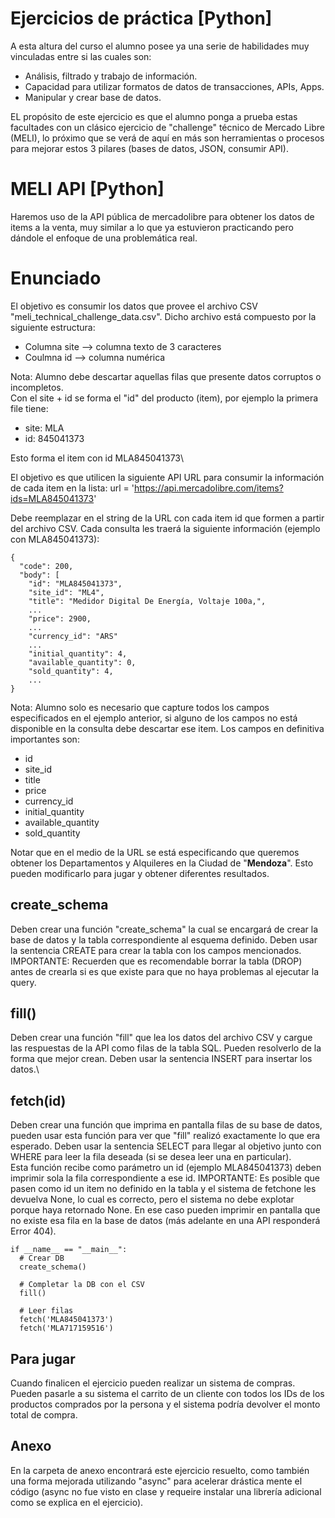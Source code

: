 # Ejercicios de práctica [Python]
A esta altura del curso el alumno posee ya una serie de habilidades muy vinculadas entre si las cuales son:
- Análisis, filtrado y trabajo de información.
- Capacidad para utilizar formatos de datos de transacciones, APIs, Apps.
- Manipular y crear base de datos.

EL propósito de este ejercicio es que el alumno ponga a prueba estas facultades con un clásico ejercicio de "challenge" técnico de Mercado Libre (MELI), lo próximo que se verá de aquí en más son herramientas o procesos para mejorar estos 3 pilares (bases de datos, JSON, consumir API).

# MELI API [Python]
Haremos uso de la API pública de mercadolibre para obtener los datos de items a la venta, muy similar a lo que ya estuvieron practicando pero dándole el enfoque de una problemática real.

# Enunciado
El objetivo es consumir los datos que provee el archivo CSV "meli_technical_challenge_data.csv". Dicho archivo está compuesto por la siguiente estructura:
- Columna site --> columna texto de 3 caracteres
- Coulmna id --> columna numérica

Nota: Alumno debe descartar aquellas filas que presente datos corruptos o incompletos.\
Con el site + id se forma el "id" del producto (item), por ejemplo la primera file tiene:
- site: MLA
- id: 845041373

Esto forma el item con id MLA845041373\

El objetivo es que utilicen la siguiente API URL para consumir la información de cada item en la lista:
url = 'https://api.mercadolibre.com/items?ids=MLA845041373'

Debe reemplazar en el string de la URL con cada item id que formen a partir del archivo CSV. Cada consulta les traerá la siguiente información (ejemplo con MLA845041373):

```
{
  "code": 200,
  "body": [
    "id": "MLA845041373",
    "site_id": "ML4",
    "title": "Medidor Digital De Energía, Voltaje 100a,",
    ...
    "price": 2900,
    ...
    "currency_id": "ARS"
    ...
    "initial_quantity": 4,
    "available_quantity": 0,
    "sold_quantity": 4,
    ...
}
```

Nota: Alumno solo es necesario que capture todos los campos especificados en el ejemplo anterior, si alguno de los campos no está disponible en la consulta debe descartar ese item. Los campos en definitiva importantes son:
- id
- site_id
- title
- price
- currency_id
- initial_quantity
- available_quantity
- sold_quantity

Notar que en el medio de la URL se está especificando que queremos obtener los Departamentos y Alquileres en la Ciudad de "__Mendoza__". Esto pueden modificarlo para jugar y obtener diferentes resultados.


## create_schema
Deben crear una función "create_schema" la cual se encargará de crear la base de datos y la tabla correspondiente al esquema definido. Deben usar la sentencia CREATE para crear la tabla con los campos mencionados.\
IMPORTANTE: Recuerden que es recomendable borrar la tabla (DROP) antes de crearla si es que existe para que no haya problemas al ejecutar la query.

## fill()
Deben crear una función "fill" que lea los datos del archivo CSV y cargue las respuestas de la API como filas de la tabla SQL. Pueden resolverlo de la forma que mejor crean. Deben usar la sentencia INSERT para insertar los datos.\

## fetch(id)
Deben crear una función que imprima en pantalla filas de su base de datos, pueden usar esta función para ver que "fill" realizó exactamente lo que era esperado. Deben usar la sentencia SELECT para llegar al objetivo junto con WHERE para leer la fila deseada (si se desea leer una en particular).\
Esta función recibe como parámetro un id (ejemplo MLA845041373) deben imprimir sola la fila correspondiente a ese id.
IMPORTANTE: Es posible que pasen como id un item no definido en la tabla y el sistema de fetchone les devuelva None, lo cual es correcto, pero el sistema no debe explotar porque haya retornado None. En ese caso pueden imprimir en pantalla que no existe esa fila en la base de datos (más adelante en una API responderá Error 404).

```
if __name__ == "__main__":
  # Crear DB
  create_schema()

  # Completar la DB con el CSV
  fill()

  # Leer filas
  fetch('MLA845041373')
  fetch('MLA717159516')

```

## Para jugar
Cuando finalicen el ejercicio pueden realizar un sistema de compras. Pueden pasarle a su sistema el carrito de un cliente con todos los IDs de los productos comprados por la persona y el sistema podría devolver el monto total de compra.

## Anexo
En la carpeta de anexo encontrará este ejercicio resuelto, como también una forma mejorada utilizando "async" para acelerar drástica mente el código (async no fue visto en clase y requeire instalar una librería adicional como se explica en el ejercicio).